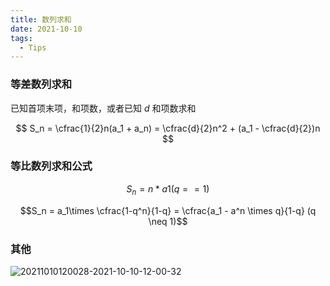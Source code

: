 ```yaml
---
title: 数列求和
date: 2021-10-10
tags:
  - Tips 
--- 
```


### 等差数列求和

已知首项末项，和项数，或者已知 $d$ 和项数求和

$$ S_n = \cfrac{1}{2}n(a_1 + a_n) = \cfrac{d}{2}n^2 + (a_1 - \cfrac{d}{2})n $$

### 等比数列求和公式

$$S_n = n * a1(q == 1)$$

$$S_n = a_1\times \cfrac{1-q^n}{1-q} = \cfrac{a_1 - a^n \times q}{1-q} (q \neq 1)$$

### 其他

![20211010120028-2021-10-10-12-00-32](https://raw.githubusercontent.com/fengwei2002/Pictures_02/master/images/20211010120028-2021-10-10-12-00-32.png)